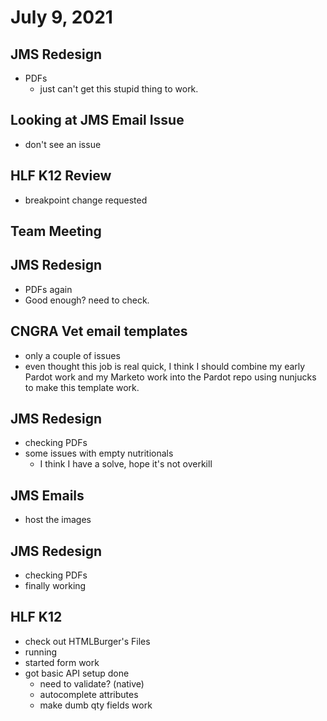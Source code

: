 # July 9, 2021

## JMS Redesign
- PDFs
	- just can't get this stupid thing to work. 

## Looking at JMS Email Issue
- don't see an issue

## HLF K12 Review
- breakpoint change requested

## Team Meeting

## JMS Redesign
- PDFs again
- Good enough? need to check.

## CNGRA Vet email templates
- only a couple of issues
- even thought this job is real quick, I think I should combine my early Pardot work and my Marketo work into the Pardot repo using nunjucks to make this template work. 

## JMS Redesign
- checking PDFs
- some issues with empty nutritionals
	- I think I have a solve, hope it's not overkill

## JMS Emails
- host the images

## JMS Redesign
- checking PDFs
- finally working

## HLF K12
- check out HTMLBurger's Files
- running
- started form work
- got basic API setup done
	- need to validate? (native)
	- autocomplete attributes
	- make dumb qty fields work